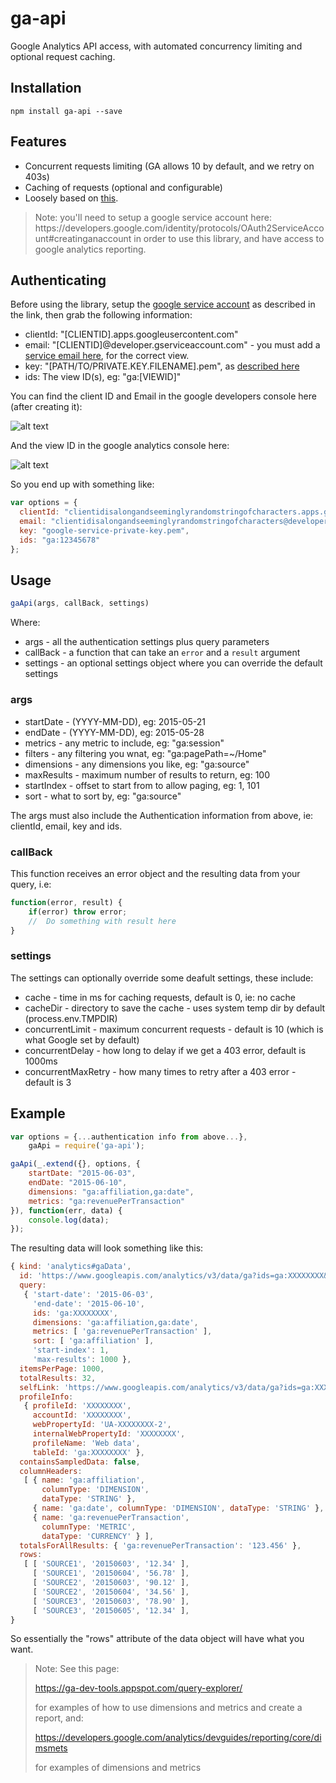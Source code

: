 # ga-api

Google Analytics API access, with automated concurrency limiting and optional request caching.

## Installation

```
npm install ga-api --save
```

## Features

* Concurrent requests limiting (GA allows 10 by default, and we retry on 403s)
* Caching of requests (optional and configurable)
* Loosely based on [this](https://www.npmjs.com/package/ga-analytics).

<blockquote>
	Note: you'll need to setup a google service account here:
	https://developers.google.com/identity/protocols/OAuth2ServiceAccount#creatinganaccount
	in order to use this library, and have access to google analytics reporting.
</blockquote>

## Authenticating

Before using the library, setup the [google service account](https://developers.google.com/identity/protocols/OAuth2ServiceAccount#creatinganaccount) as described in the link, then grab the following information:

* clientId: "[CLIENTID].apps.googleusercontent.com"
* email: "[CLIENTID]@developer.gserviceaccount.com" - you must add a [service email here](https://www.google.com/analytics/web/), for the correct view.
* key: "[PATH/TO/PRIVATE.KEY.FILENAME].pem", as [described here](https://www.npmjs.com/package/ga-analytics)
* ids: The view ID(s), eg: "ga:[VIEWID]"

You can find the client ID and Email in the google developers console here (after creating it):

![alt text](https://raw.githubusercontent.com/jsguy/ga-api/master/instructions/clientid.jpg "Client ID and email")

And the view ID in the google analytics console here:

![alt text](https://raw.githubusercontent.com/jsguy/ga-api/master/instructions/viewid.jpg "View ID")

So you end up with something like:

```javascript
var options = {
  clientId: "clientidisalongandseeminglyrandomstringofcharacters.apps.googleusercontent.com",
  email: "clientidisalongandseeminglyrandomstringofcharacters@developer.gserviceaccount.com",
  key: "google-service-private-key.pem",
  ids: "ga:12345678"
};
```

## Usage

```javascript
gaApi(args, callBack, settings)
```

Where:

* args - all the authentication settings plus query parameters
* callBack - a function that can take an `error` and a `result` argument
* settings - an optional settings object where you can override the default settings


### args

* startDate - (YYYY-MM-DD), eg: 2015-05-21
* endDate - (YYYY-MM-DD), eg: 2015-05-28
* metrics - any metric to include, eg: "ga:session"
* filters - any filtering you wnat, eg: "ga:pagePath=~/Home"
* dimensions - any dimensions you like, eg: "ga:source"
* maxResults - maximum number of results to return, eg: 100
* startIndex - offset to start from to allow paging, eg: 1, 101
* sort - what to sort by, eg: "ga:source"

The args must also include the Authentication information from above, ie: clientId, email, key and ids.


### callBack

This function receives an error object and the resulting data from your query, i.e:

```javascript
function(error, result) {
    if(error) throw error;
    //	Do something with result here
}
```

### settings

The settings can optionally override some deafult settings, these include:

* cache - time in ms for caching requests, default is 0, ie: no cache
* cacheDir - directory to save the cache - uses system temp dir by default (process.env.TMPDIR)
* concurrentLimit - maximum concurrent requests - default is 10 (which is what Google set by default)
* concurrentDelay - how long to delay if we get a 403 error, default is 1000ms
* concurrentMaxRetry - how many times to retry after a 403 error - default is 3


## Example

```javascript
var options = {...authentication info from above...},
	gaApi = require('ga-api');

gaApi(_.extend({}, options, {
	startDate: "2015-06-03",
	endDate: "2015-06-10",
	dimensions: "ga:affiliation,ga:date",
	metrics: "ga:revenuePerTransaction"
}), function(err, data) {
	console.log(data);
});
```

The resulting data will look something like this:

```javascript
{ kind: 'analytics#gaData',
  id: 'https://www.googleapis.com/analytics/v3/data/ga?ids=ga:XXXXXXXX&dimensions=ga:affiliation,ga:date&metrics=ga:revenuePerTransaction&sort=ga:affiliation&start-date=2015-06-03&end-date=2015-06-10',
  query:
   { 'start-date': '2015-06-03',
     'end-date': '2015-06-10',
     ids: 'ga:XXXXXXXX',
     dimensions: 'ga:affiliation,ga:date',
     metrics: [ 'ga:revenuePerTransaction' ],
     sort: [ 'ga:affiliation' ],
     'start-index': 1,
     'max-results': 1000 },
  itemsPerPage: 1000,
  totalResults: 32,
  selfLink: 'https://www.googleapis.com/analytics/v3/data/ga?ids=ga:XXXXXXXX&dimensions=ga:affiliation,ga:date&metrics=ga:revenuePerTransaction&sort=ga:affiliation&start-date=2015-06-03&end-date=2015-06-10',
  profileInfo:
   { profileId: 'XXXXXXXX',
     accountId: 'XXXXXXXX',
     webPropertyId: 'UA-XXXXXXXX-2',
     internalWebPropertyId: 'XXXXXXXX',
     profileName: 'Web data',
     tableId: 'ga:XXXXXXXX' },
  containsSampledData: false,
  columnHeaders:
   [ { name: 'ga:affiliation',
       columnType: 'DIMENSION',
       dataType: 'STRING' },
     { name: 'ga:date', columnType: 'DIMENSION', dataType: 'STRING' },
     { name: 'ga:revenuePerTransaction',
       columnType: 'METRIC',
       dataType: 'CURRENCY' } ],
  totalsForAllResults: { 'ga:revenuePerTransaction': '123.456' },
  rows:
   [ [ 'SOURCE1', '20150603', '12.34' ],
     [ 'SOURCE1', '20150604', '56.78' ],
     [ 'SOURCE2', '20150603', '90.12' ],
     [ 'SOURCE2', '20150604', '34.56' ],
     [ 'SOURCE3', '20150603', '78.90' ],
     [ 'SOURCE3', '20150605', '12.34' ],
}
```
So essentially the "rows" attribute of the data object will have what you want.

<blockquote>
	Note: See this page:
	
  https://ga-dev-tools.appspot.com/query-explorer/
	
  for examples of how to use dimensions and metrics and create a report, and:

  https://developers.google.com/analytics/devguides/reporting/core/dimsmets
  
  for examples of dimensions and metrics
</blockquote>
